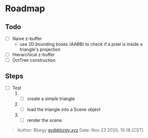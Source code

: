 # Roadmap

## Todo

- [ ] Naive z-buffer
  - use 2D bounding boxes (AABB) to check if a pixel is inside a triangle's
    projection
- [ ] Hierarchical z-buffer
- [ ] OctTree construction

## Steps

- [ ] Test
  1. - [ ] create a simple triangle
  2. - [ ] load the triangle into a Scene object
  3. - [ ] render the scene

> Author: Blurgy <gy@blurgy.xyz>
> Date:   Nov 23 2020, 15:18 [CST]
